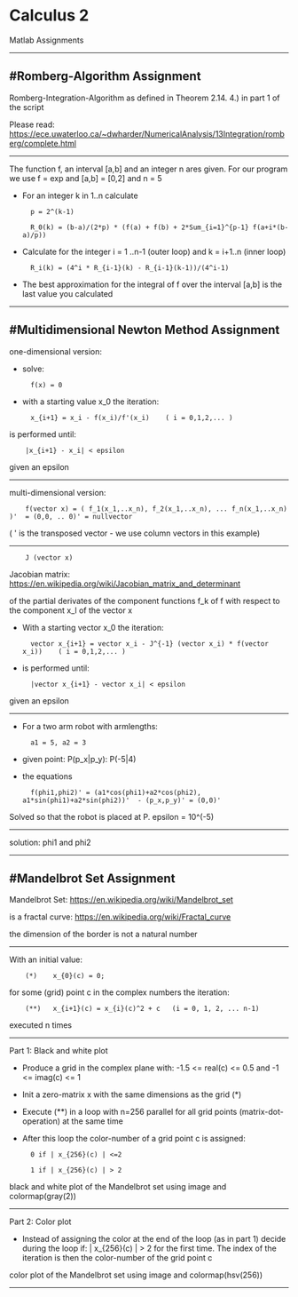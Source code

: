 # Calculus 2
Matlab Assignments

_________________________________________________________________________________________________________________________________________________________

#Romberg-Algorithm Assignment
-----------------------------
Romberg-Integration-Algorithm as defined in Theorem 2.14. 4.) in part 1 of the script

Please read: https://ece.uwaterloo.ca/~dwharder/NumericalAnalysis/13Integration/romberg/complete.html

------------

The function f, an interval [a,b] and an integer n ares given. For our program we use f = exp and [a,b] = [0,2] and n = 5

- For an integer k in 1..n calculate

        p = 2^(k-1)

        R_0(k) = (b-a)/(2*p) * (f(a) + f(b) + 2*Sum_{i=1}^{p-1} f(a+i*(b-a)/p))

- Calculate for the integer i = 1 ..n-1 (outer loop) and k = i+1..n  (inner loop)

        R_i(k) = (4^i * R_{i-1}(k) - R_{i-1}(k-1))/(4^i-1) 

- The best approximation for the integral of f over the interval [a,b] is the last value you calculated

_________________________________________________________________________________________________________________________________________________________

#Multidimensional Newton Method Assignment
-------------------------------------------
one-dimensional version:

- solve:
          
        f(x) = 0

- with a starting value x_0 the iteration: 

        x_{i+1} = x_i - f(x_i)/f'(x_i)    ( i = 0,1,2,... )

is performed until:

        |x_{i+1} - x_i| < epsilon

given an epsilon

------------

multi-dimensional version:

        f(vector x) = ( f_1(x_1,..x_n), f_2(x_1,..x_n), ... f_n(x_1,..x_n) )'  = (0,0, .. 0)' = nullvector

( ' is the transposed vector - we use column vectors in this example)

------------

        J (vector x)

Jacobian matrix: https://en.wikipedia.org/wiki/Jacobian_matrix_and_determinant 

of the partial derivates of the component functions f_k of f with respect to the component x_l of the vector x

- With a starting vector x_0 the iteration: 

        vector x_{i+1} = vector x_i - J^{-1} (vector x_i) * f(vector x_i))    ( i = 0,1,2,... )
        
- is performed until:

        |vector x_{i+1} - vector x_i| < epsilon
        
given an epsilon

------------

- For a two arm robot with armlengths:

        a1 = 5, a2 = 3  
       
- given point:
        P(p_x|p_y): P(-5|4) 

- the equations

        f(phi1,phi2)' = (a1*cos(phi1)+a2*cos(phi2), a1*sin(phi1)+a2*sin(phi2))'  - (p_x,p_y)' = (0,0)'

Solved so that the robot is placed at P.
epsilon = 10^(-5)

------------

solution:  phi1 and phi2

_________________________________________________________________________________________________________________________________________________________

#Mandelbrot Set Assignment
--------------------------
Mandelbrot Set: https://en.wikipedia.org/wiki/Mandelbrot_set

is a fractal curve: https://en.wikipedia.org/wiki/Fractal_curve

the dimension of the border is not a natural number

------------

With an initial value: 
      
        (*)    x_{0}(c) = 0;

for some (grid) point c in the complex numbers the iteration:
       
        (**)   x_{i+1}(c) = x_{i}(c)^2 + c   (i = 0, 1, 2, ... n-1)

executed n times

------------

Part 1: Black and white plot

- Produce a grid in the complex plane with: -1.5 <= real(c) <= 0.5  and -1 <= imag(c) <= 1
-  Init a zero-matrix x with the same dimensions as the grid (*)
- Execute (**) in a loop with n=256 parallel for all grid points (matrix-dot-operation) at the same time
- After this loop the color-number of a grid point c is assigned: 
        
        0 if | x_{256}(c) | <=2
        
        1 if | x_{256}(c) | > 2

black and white plot of the Mandelbrot set using image and colormap(gray(2))

------------

Part 2: Color plot

- Instead of assigning the color at the end of the loop (as in part 1) decide during the loop if: | x_{256}(c) | > 2
  for the first time. The index of the iteration is then the color-number of the grid point c

color plot of the Mandelbrot set using image and colormap(hsv(256))

_________________________________________________________________________________________________________________________________________________________
